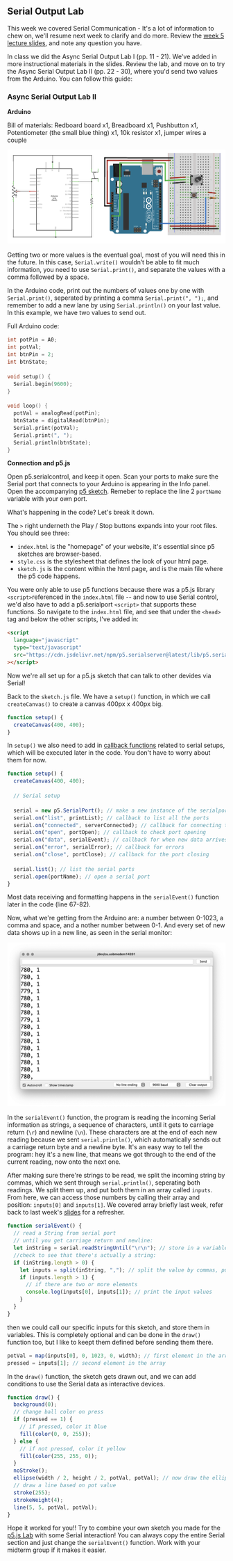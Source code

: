 ## Serial Output Lab

This week we covered Serial Communication - It's a lot of information to chew on, we'll resume next week to clarify and do more. Review the [week 5 lecture slides](https://docs.google.com/presentation/d/1SWo6lEEp1WgR5B6kxlWtKhT3AZTuQrvWmHjWDj5lxUg/edit#slide=id.g15f148ef1d0_0_0), and note any question you have.

In class we did the Async Serial Output Lab I (pp. 11 - 21). We've added in more instructional materials in the slides. Review the lab, and move on to try the Async Serial Output Lab II (pp. 22 - 30), where you'd send two values from the Arduino. You can follow this guide:

### Async Serial Output Lab II

**Arduino**

Bill of materials: Redboard board x1, Breadboard x1, Pushbutton x1, Potentiometer (the small blue thing) x1, 10k resistor x1, jumper wires a couple

![schematic](schematic-bb.png)

Getting two or more values is the eventual goal, most of you will need this in the future. In this case, `Serial.write()` wouldn’t be able to fit much information, you need to use `Serial.print()`, and separate the values with a comma followed by a space.

In the Arduino code, print out the numbers of values one by one with `Serial.print()`, seperated by printing a comma `Serial.print(", ");`, and remember to add a new lane by using `Serial.println()` on your last value. In this example, we have two values to send out.

Full Arduino code:

```c
int potPin = A0;
int potVal;
int btnPin = 2;
int btnState;

void setup() {
  Serial.begin(9600);
}

void loop() {
  potVal = analogRead(potPin);
  btnState = digitalRead(btnPin);
  Serial.print(potVal);
  Serial.print(", ");
  Serial.println(btnState);
}
```

**Connection and p5.js**

Open p5.serialcontrol, and keep it open. Scan your ports to make sure the Serial port that connects to your Arduino is appearing in the Info panel. Open the accompanying [p5 sketch](https://editor.p5js.org/sandpills/sketches/L2LESw-9E). Remeber to replace the line 2 `portName` variable with your own port.

What's happening in the code? Let's break it down.

The `>` right underneth the Play / Stop buttons expands into your root files. You should see three:

- `index.html` is the "homepage" of your website, it's essential since p5 sketches are browser-based.
- `style.css` is the stylesheet that defines the look of your html page.
- `sketch.js` is the content within the html page, and is the main file where the p5 code happens.

You were only able to use p5 functions because there was a p5.js library `<script>`referenced in the `index.html` file -- and now to use Serial control, we'd also have to add a p5.serialport `<script>` that supports these functions. So navigate to the `index.html` file, and see that under the `<head>` tag and below the other scripts, I've added in:

```html
<script
  language="javascript"
  type="text/javascript"
  src="https://cdn.jsdelivr.net/npm/p5.serialserver@latest/lib/p5.serialport.js"
></script>
```

Now we're all set up for a p5.js sketch that can talk to other devides via Serial!

Back to the `sketch.js` file. We have a `setup()` function, in which we call `createCanvas()` to create a canvas 400px x 400px big.

```js
function setup() {
  createCanvas(400, 400);
}
```

In `setup()` we also need to add in [callback functions](https://www.w3schools.com/js/js_callback.asp) related to serial setups, which will be executed later in the code. You don't have to worry about them for now.

```js
function setup() {
  createCanvas(400, 400);

  // Serial setup

  serial = new p5.SerialPort(); // make a new instance of the serialport library
  serial.on("list", printList); // callback to list all the ports
  serial.on("connected", serverConnected); // callback for connecting to server
  serial.on("open", portOpen); // callback to check port opening
  serial.on("data", serialEvent); // callback for when new data arrives
  serial.on("error", serialError); // callback for errors
  serial.on("close", portClose); // callback for the port closing

  serial.list(); // list the serial ports
  serial.open(portName); // open a serial port
}
```

Most data receiving and formatting happens in the `serialEvent()` function later in the code (line 67-82).

Now, what we're getting from the Arduino are: a number between 0-1023, a comma and space, and a nother number between 0-1. And every set of new data shows up in a new line, as seen in the serial monitor:

![serial monitor](serialmonitor.png)

In the `serialEvent()` function, the program is reading the incoming Serial information as strings, a sequence of characters, until it gets to carriage return (`\r`) and newline (`\n`). These characters are at the end of each new reading because we sent `serial.println()`, which automatically sends out a carriage return byte and a newline byte. It's an easy way to tell the program: hey it's a new line, that means we got through to the end of the current reading, now onto the next one.

After making sure there're strings to be read, we split the incoming string by commas, which we sent through `serial.println()`, seperating both readings. We split them up, and put both them in an array called `inputs`. From here, we can access those numbers by calling their array and position: `inputs[0]` and `inputs[1]`. We covered array briefly last week, refer back to last week's [slides](https://docs.google.com/presentation/d/1TEWKf08ljkA9GOH_bT8G4Q9h5Ixmfi7ORA9WDxmLus4/edit#slide=id.g13f4cc087c6_0_75) for a refresher.

```js
function serialEvent() {
  // read a String from serial port
  // until you get carriage return and newline:
  let inString = serial.readStringUntil("\r\n"); // store in a variable
  //check to see that there's actually a string:
  if (inString.length > 0) {
    let inputs = split(inString, ","); // split the value by commas, put into array
    if (inputs.length > 1) {
      // if there are two or more elements
      console.log(inputs[0], inputs[1]); // print the input values
    }
  }
}
```

then we could call our specific inputs for this sketch, and store them in variables. This is completely optional and can be done in the `draw()` function too, but I like to keept them defined before sending them there.

```js
potVal = map(inputs[0], 0, 1023, 0, width); // first element in the array
pressed = inputs[1]; // second element in the array
```

In the `draw()` function, the sketch gets drawn out, and we can add conditions to use the Serial data as interactive devices.

```js
function draw() {
  background(0);
  // change ball color on press
  if (pressed == 1) {
    // if pressed, color it blue
    fill(color(0, 0, 255));
  } else {
    // if not pressed, color it yellow
    fill(color(255, 255, 0));
  }
  noStroke();
  ellipse(width / 2, height / 2, potVal, potVal); // now draw the ellipse, size based on pot value
  // draw a line based on pot value
  stroke(255);
  strokeWeight(4);
  line(5, 5, potVal, potVal);
}
```

Hope it worked for you!! Try to combine your own sketch you made for the [p5.js Lab](p5js-lab.html) with some Serial interaction! You can always copy the entire Serial section and just change the `serialEvent()` function. Work with your midterm group if it makes it easier.
